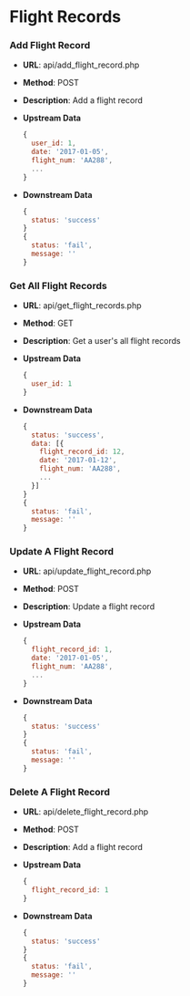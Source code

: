# Flight Records

### Add Flight Record

* **URL**: api/add\_flight\_record.php
* **Method**: POST
* **Description**: Add a flight record
* **Upstream Data**

  ```js
  {
    user_id: 1,
    date: '2017-01-05',
    flight_num: 'AA288',
    ...
  }
  ```

* **Downstream Data**

  ```js
  {
    status: 'success'
  }
  {
    status: 'fail',
    message: ''
  }
  ```

### Get All Flight Records

* **URL**: api/get\_flight\_records.php
* **Method**: GET
* **Description**: Get a user's all flight records
* **Upstream Data**

  ```js
  {
    user_id: 1
  }
  ```

* **Downstream Data**

  ```js
  {
    status: 'success',
    data: [{
      flight_record_id: 12,
      date: '2017-01-12',
      flight_num: 'AA288',
      ...
    }]
  }
  {
    status: 'fail',
    message: ''
  }
  ```
  
### Update A Flight Record

* **URL**: api/update\_flight\_record.php
* **Method**: POST
* **Description**: Update a flight record
* **Upstream Data**

  ```js
  {
    flight_record_id: 1,
    date: '2017-01-05',
    flight_num: 'AA288',
    ...
  }
  ```

* **Downstream Data**

  ```js
  {
    status: 'success'
  }
  {
    status: 'fail',
    message: ''
  }
  ```
  
### Delete A Flight Record

* **URL**: api/delete\_flight\_record.php
* **Method**: POST
* **Description**: Add a flight record
* **Upstream Data**

  ```js
  {
    flight_record_id: 1
  }
  ```

* **Downstream Data**

  ```js
  {
    status: 'success'
  }
  {
    status: 'fail',
    message: ''
  }
  ```











